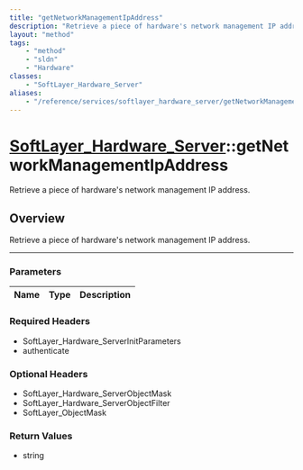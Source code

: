 ```yaml
---
title: "getNetworkManagementIpAddress"
description: "Retrieve a piece of hardware's network management IP address."
layout: "method"
tags:
    - "method"
    - "sldn"
    - "Hardware"
classes:
    - "SoftLayer_Hardware_Server"
aliases:
    - "/reference/services/softlayer_hardware_server/getNetworkManagementIpAddress"
---
```

# [SoftLayer_Hardware_Server](/reference/services/SoftLayer_Hardware_Server)::getNetworkManagementIpAddress


Retrieve a piece of hardware's network management IP address.


## Overview 
Retrieve a piece of hardware's network management IP address.

-----

### Parameters 
|Name | Type | Description |
| --- | --- | --- |


### Required Headers
* SoftLayer_Hardware_ServerInitParameters
* authenticate


### Optional Headers
* SoftLayer_Hardware_ServerObjectMask
* SoftLayer_Hardware_ServerObjectFilter
* SoftLayer_ObjectMask

### Return Values
* string




